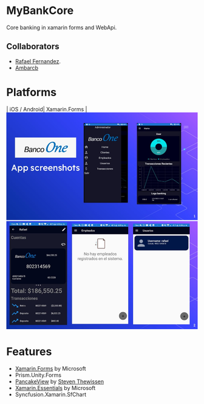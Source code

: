 # MyBankCore
Core banking in xamarin forms and WebApi.
## Collaborators
-  [Rafael Fernandez](https://github.com/RafaelFernandez0512).
-  [Ambarcb](https://github.com/Ambarcb?tab=repositories)
# Platforms
| iOS / Android| Xamarin.Forms |
<img src="Images/Image_1.JPG"  alt="Full Example"/>
<img src="Images/Image_2.JPG"  alt="Full Example"/>
  
  # Features
* [Xamarin.Forms](https://github.com/xamarin/Xamarin.Forms) by Microsoft
* Prism.Unity.Forms
* [PancakeView](https://github.com/sthewissen/Xamarin.Forms.PancakeView) by [Steven Thewissen](https://thewissen.io)
* [Xamarin.Essentials](https://github.com/xamarin/Essentials) by Microsoft
* Syncfusion.Xamarin.SfChart

